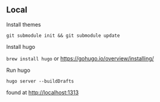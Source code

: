 ## Local

Install themes

```git submodule init && git submodule update```

Install hugo

```brew install hugo``` or <https://gohugo.io/overview/installing/>

Run hugo

```hugo server --buildDrafts```

found at <http://localhost:1313>
